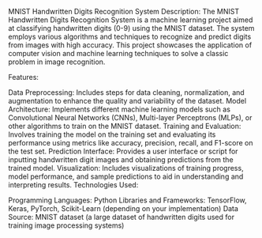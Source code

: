 MNIST Handwritten Digits Recognition System
Description: The MNIST Handwritten Digits Recognition System is a machine learning project aimed at classifying handwritten digits (0-9) using the MNIST dataset. The system employs various algorithms and techniques to recognize and predict digits from images with high accuracy. This project showcases the application of computer vision and machine learning techniques to solve a classic problem in image recognition.

Features:

Data Preprocessing: Includes steps for data cleaning, normalization, and augmentation to enhance the quality and variability of the dataset.
Model Architecture: Implements different machine learning models such as Convolutional Neural Networks (CNNs), Multi-layer Perceptrons (MLPs), or other algorithms to train on the MNIST dataset.
Training and Evaluation: Involves training the model on the training set and evaluating its performance using metrics like accuracy, precision, recall, and F1-score on the test set.
Prediction Interface: Provides a user interface or script for inputting handwritten digit images and obtaining predictions from the trained model.
Visualization: Includes visualizations of training progress, model performance, and sample predictions to aid in understanding and interpreting results.
Technologies Used:

Programming Languages: Python
Libraries and Frameworks: TensorFlow, Keras, PyTorch, Scikit-Learn (depending on your implementation)
Data Source: MNIST dataset (a large dataset of handwritten digits used for training image processing systems)

